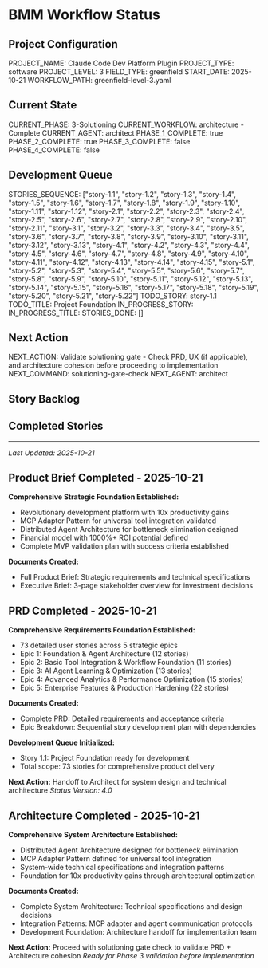 # BMM Workflow Status

## Project Configuration

PROJECT_NAME: Claude Code Dev Platform Plugin
PROJECT_TYPE: software
PROJECT_LEVEL: 3
FIELD_TYPE: greenfield
START_DATE: 2025-10-21
WORKFLOW_PATH: greenfield-level-3.yaml

## Current State

CURRENT_PHASE: 3-Solutioning
CURRENT_WORKFLOW: architecture - Complete
CURRENT_AGENT: architect
PHASE_1_COMPLETE: true
PHASE_2_COMPLETE: true
PHASE_3_COMPLETE: false
PHASE_4_COMPLETE: false

## Development Queue

STORIES_SEQUENCE: ["story-1.1", "story-1.2", "story-1.3", "story-1.4", "story-1.5", "story-1.6", "story-1.7", "story-1.8", "story-1.9", "story-1.10", "story-1.11", "story-1.12", "story-2.1", "story-2.2", "story-2.3", "story-2.4", "story-2.5", "story-2.6", "story-2.7", "story-2.8", "story-2.9", "story-2.10", "story-2.11", "story-3.1", "story-3.2", "story-3.3", "story-3.4", "story-3.5", "story-3.6", "story-3.7", "story-3.8", "story-3.9", "story-3.10", "story-3.11", "story-3.12", "story-3.13", "story-4.1", "story-4.2", "story-4.3", "story-4.4", "story-4.5", "story-4.6", "story-4.7", "story-4.8", "story-4.9", "story-4.10", "story-4.11", "story-4.12", "story-4.13", "story-4.14", "story-4.15", "story-5.1", "story-5.2", "story-5.3", "story-5.4", "story-5.5", "story-5.6", "story-5.7", "story-5.8", "story-5.9", "story-5.10", "story-5.11", "story-5.12", "story-5.13", "story-5.14", "story-5.15", "story-5.16", "story-5.17", "story-5.18", "story-5.19", "story-5.20", "story-5.21", "story-5.22"]
TODO_STORY: story-1.1
TODO_TITLE: Project Foundation
IN_PROGRESS_STORY:
IN_PROGRESS_TITLE:
STORIES_DONE: []

## Next Action

NEXT_ACTION: Validate solutioning gate - Check PRD, UX (if applicable), and architecture cohesion before proceeding to implementation
NEXT_COMMAND: solutioning-gate-check
NEXT_AGENT: architect

## Story Backlog


## Completed Stories


---

_Last Updated: 2025-10-21_

## Product Brief Completed - 2025-10-21

**Comprehensive Strategic Foundation Established:**
- Revolutionary development platform with 10x productivity gains
- MCP Adapter Pattern for universal tool integration validated
- Distributed Agent Architecture for bottleneck elimination designed
- Financial model with 1000%+ ROI potential defined
- Complete MVP validation plan with success criteria established

**Documents Created:**
- Full Product Brief: Strategic requirements and technical specifications
- Executive Brief: 3-page stakeholder overview for investment decisions

## PRD Completed - 2025-10-21

**Comprehensive Requirements Foundation Established:**
- 73 detailed user stories across 5 strategic epics
- Epic 1: Foundation & Agent Architecture (12 stories)
- Epic 2: Basic Tool Integration & Workflow Foundation (11 stories)
- Epic 3: AI Agent Learning & Optimization (13 stories)
- Epic 4: Advanced Analytics & Performance Optimization (15 stories)
- Epic 5: Enterprise Features & Production Hardening (22 stories)

**Documents Created:**
- Complete PRD: Detailed requirements and acceptance criteria
- Epic Breakdown: Sequential story development plan with dependencies

**Development Queue Initialized:**
- Story 1.1: Project Foundation ready for development
- Total scope: 73 stories for comprehensive product delivery

**Next Action:** Handoff to Architect for system design and technical architecture
_Status Version: 4.0_

## Architecture Completed - 2025-10-21

**Comprehensive System Architecture Established:**
- Distributed Agent Architecture designed for bottleneck elimination
- MCP Adapter Pattern defined for universal tool integration
- System-wide technical specifications and integration patterns
- Foundation for 10x productivity gains through architectural optimization

**Documents Created:**
- Complete System Architecture: Technical specifications and design decisions
- Integration Patterns: MCP adapter and agent communication protocols
- Development Foundation: Architecture handoff for implementation team

**Next Action:** Proceed with solutioning gate check to validate PRD + Architecture cohesion
_Ready for Phase 3 validation before implementation_